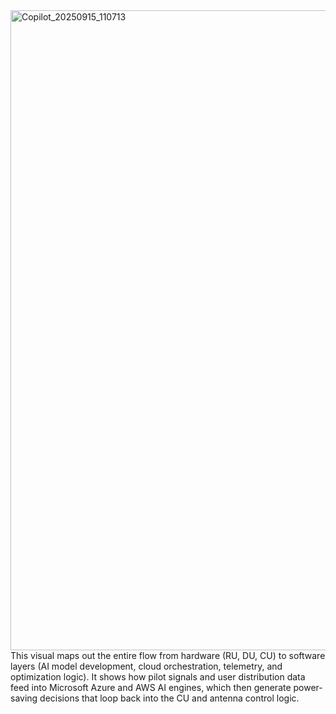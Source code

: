 <img width="1536" height="1024" alt="Copilot_20250915_110713" src="https://github.com/user-attachments/assets/1c60b309-1e75-4dbb-851b-cecf1edfcadc" />
This visual maps out the entire flow from hardware (RU, DU, CU) to software layers (AI model development, cloud orchestration, telemetry, and optimization logic). It shows how pilot signals and user distribution data feed into Microsoft Azure and AWS AI engines, which then generate power-saving decisions that loop back into the CU and antenna control logic.
